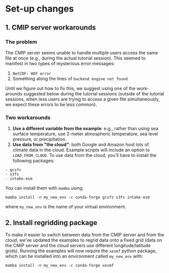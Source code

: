 # Set-up changes

## 1. CMIP server workarounds
### The problem
The CMIP server seems unable to handle multiple users access the same file at once (e.g., during the actual tutorial session). This seemed to manifest in two types of mysterious error messages:
1. ```NetCDF: HDF error```
2. Something along the lines of ```backend engine not found```

Until we figure out how to fix this, we suggest using one of the work-arounds suggested below during the tutorial sessions (outside of the tutorial sessions, when less users are trying to access a given file simultaneously, we expect these errors to be less common). 

### Two workarounds
1. **Use a different variable from the example**: e.g., rather than using sea surface temperature, use 2-meter atmospheric temperature, sea level pressure, or precipitation.
2. **Use data from "the cloud"**: both Google and Amazon host lots of climate data in the cloud. Example scripts will include an option to ```LOAD_FROM_CLOUD```. To use data from the cloud, you'll have to install the following packages:
```
- gcsfs
- s3fs
- intake-esm
```
You can install them with ```mamba``` using:
```
mamba install -n my_new_env -c conda-forge gcsfs s3fs intake-esm
```
where ```my_new_env``` is the name of your virtual environment.

## 2. Install regridding package
To make it easier to switch between data from the CMIP server and from the cloud, we've updated the examples to regrid data onto a fixed grid (data on the CMIP server and the cloud servers use different longitude/latitude grids). Running the examples will now require the ```xesmf``` python package, which can be installed into an environment called ```my_new_env``` with:  
```
mamba install -n my_new_env -c conda-forge xesmf
```